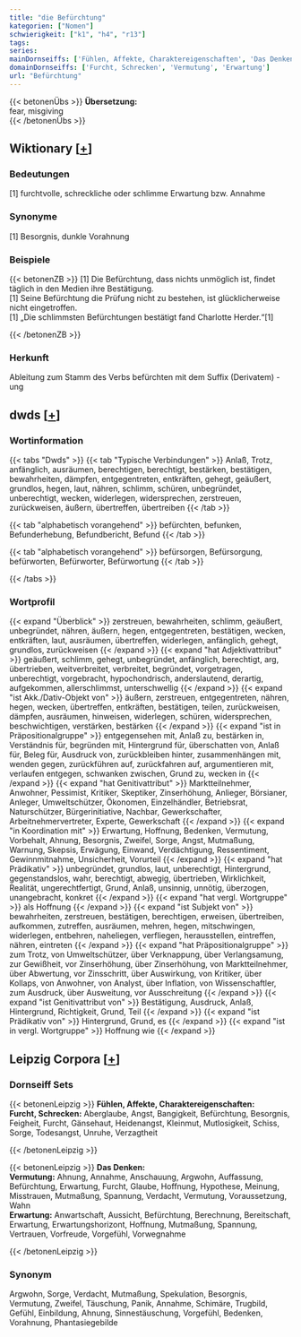 ```yaml
---
title: "die Befürchtung"
kategorien: ["Nomen"]
schwierigkeit: ["k1", "h4", "r13"]
tags:
series:
mainDornseiffs: ['Fühlen, Affekte, Charaktereigenschaften', 'Das Denken']
domainDornseiffs: ['Furcht, Schrecken', 'Vermutung', 'Erwartung']
url: "Befürchtung"
---
```


{{< betonenÜbs >}}
**Übersetzung:**  
fear, misgiving  
{{< /betonenÜbs >}}

## Wiktionary [[+](https://de.wiktionary.org/wiki/Befürchtung)]

### Bedeutungen
[1] furchtvolle, schreckliche oder schlimme Erwartung bzw. Annahme  

### Synonyme
[1] Besorgnis, dunkle Vorahnung  

### Beispiele
{{< betonenZB >}}
[1] Die Befürchtung, dass nichts unmöglich ist, findet täglich in den Medien ihre Bestätigung.  
[1] Seine Befürchtung die Prüfung nicht zu bestehen, ist glücklicherweise nicht eingetroffen.  
[1] „Die schlimmsten Befürchtungen bestätigt fand Charlotte Herder.“[1]  

{{< /betonenZB >}}
### Herkunft
Ableitung zum Stamm des Verbs befürchten mit dem Suffix (Derivatem) -ung  



## dwds [[+](https://www.dwds.de/wb/Befürchtung)]

### Wortinformation
{{< tabs "Dwds" >}}
{{< tab "Typische Verbindungen" >}}
Anlaß, Trotz, anfänglich, ausräumen, berechtigen, berechtigt, bestärken, bestätigen, bewahrheiten, dämpfen, entgegentreten, entkräften, gehegt, geäußert, grundlos, hegen, laut, nähren, schlimm, schüren, unbegründet, unberechtigt, wecken, widerlegen, widersprechen, zerstreuen, zurückweisen, äußern, übertreffen, übertreiben
{{< /tab >}}

{{< tab "alphabetisch vorangehend" >}}
befürchten, befunken, Befunderhebung, Befundbericht, Befund
{{< /tab >}}

{{< tab "alphabetisch vorangehend" >}}
befürsorgen, Befürsorgung, befürworten, Befürworter, Befürwortung
{{< /tab >}}

{{< /tabs >}}

### Wortprofil
{{< expand "Überblick" >}} zerstreuen, bewahrheiten, schlimm, geäußert, unbegründet, nähren, äußern, hegen, entgegentreten, bestätigen, wecken, entkräften, laut, ausräumen, übertreffen, widerlegen, anfänglich, gehegt, grundlos, zurückweisen {{< /expand >}}
{{< expand "hat Adjektivattribut" >}} geäußert, schlimm, gehegt, unbegründet, anfänglich, berechtigt, arg, übertrieben, weitverbreitet, verbreitet, begründet, vorgetragen, unberechtigt, vorgebracht, hypochondrisch, anderslautend, derartig, aufgekommen, allerschlimmst, unterschwellig {{< /expand >}}
{{< expand "ist Akk./Dativ-Objekt von" >}} äußern, zerstreuen, entgegentreten, nähren, hegen, wecken, übertreffen, entkräften, bestätigen, teilen, zurückweisen, dämpfen, ausräumen, hinweisen, widerlegen, schüren, widersprechen, beschwichtigen, verstärken, bestärken {{< /expand >}}
{{< expand "ist in Präpositionalgruppe" >}} entgegensehen mit, Anlaß zu, bestärken in, Verständnis für, begründen mit, Hintergrund für, überschatten von, Anlaß für, Beleg für, Ausdruck von, zurückbleiben hinter, zusammenhängen mit, wenden gegen, zurückführen auf, zurückfahren auf, argumentieren mit, verlaufen entgegen, schwanken zwischen, Grund zu, wecken in {{< /expand >}}
{{< expand "hat Genitivattribut" >}} Marktteilnehmer, Anwohner, Pessimist, Kritiker, Skeptiker, Zinserhöhung, Anlieger, Börsianer, Anleger, Umweltschützer, Ökonomen, Einzelhändler, Betriebsrat, Naturschützer, Bürgerinitiative, Nachbar, Gewerkschafter, Arbeitnehmervertreter, Experte, Gewerkschaft {{< /expand >}}
{{< expand "in Koordination mit" >}} Erwartung, Hoffnung, Bedenken, Vermutung, Vorbehalt, Ahnung, Besorgnis, Zweifel, Sorge, Angst, Mutmaßung, Warnung, Skepsis, Erwägung, Einwand, Verdächtigung, Ressentiment, Gewinnmitnahme, Unsicherheit, Vorurteil {{< /expand >}}
{{< expand "hat Prädikativ" >}} unbegründet, grundlos, laut, unberechtigt, Hintergrund, gegenstandslos, wahr, berechtigt, abwegig, übertrieben, Wirklichkeit, Realität, ungerechtfertigt, Grund, Anlaß, unsinnig, unnötig, überzogen, unangebracht, konkret {{< /expand >}}
{{< expand "hat vergl. Wortgruppe" >}} als Hoffnung {{< /expand >}}
{{< expand "ist Subjekt von" >}} bewahrheiten, zerstreuen, bestätigen, berechtigen, erweisen, übertreiben, aufkommen, zutreffen, ausräumen, mehren, hegen, mitschwingen, widerlegen, entbehren, naheliegen, verfliegen, herausstellen, eintreffen, nähren, eintreten {{< /expand >}}
{{< expand "hat Präpositionalgruppe" >}} zum Trotz, von Umweltschützer, über Verknappung, über Verlangsamung, zur Gewißheit, vor Zinserhöhung, über Zinserhöhung, von Marktteilnehmer, über Abwertung, vor Zinsschritt, über Auswirkung, von Kritiker, über Kollaps, von Anwohner, von Analyst, über Inflation, von Wissenschaftler, zum Ausdruck, über Ausweitung, vor Ausschreitung {{< /expand >}}
{{< expand "ist Genitivattribut von" >}} Bestätigung, Ausdruck, Anlaß, Hintergrund, Richtigkeit, Grund, Teil {{< /expand >}}
{{< expand "ist Prädikativ von" >}} Hintergrund, Grund, es {{< /expand >}}
{{< expand "ist in vergl. Wortgruppe" >}} Hoffnung wie {{< /expand >}}

## Leipzig Corpora [[+](https://corpora.uni-leipzig.de/en/res?word=Befürchtung&corpusId=deu_newscrawl-public_2018)]

### Dornseiff Sets
{{< betonenLeipzig >}}
**Fühlen, Affekte, Charaktereigenschaften:**  
**Furcht, Schrecken:** Aberglaube, Angst, Bangigkeit, Befürchtung, Besorgnis, Feigheit, Furcht, Gänsehaut, Heidenangst, Kleinmut, Mutlosigkeit, Schiss, Sorge, Todesangst, Unruhe, Verzagtheit  

{{< /betonenLeipzig >}}


{{< betonenLeipzig >}}
**Das Denken:**  
**Vermutung:** Ahnung, Annahme, Anschauung, Argwohn, Auffassung, Befürchtung, Erwartung, Furcht, Glaube, Hoffnung, Hypothese, Meinung, Misstrauen, Mutmaßung, Spannung, Verdacht, Vermutung, Voraussetzung, Wahn  
**Erwartung:** Anwartschaft, Aussicht, Befürchtung, Berechnung, Bereitschaft, Erwartung, Erwartungshorizont, Hoffnung, Mutmaßung, Spannung, Vertrauen, Vorfreude, Vorgefühl, Vorwegnahme  

{{< /betonenLeipzig >}}

### Synonym
Argwohn, Sorge, Verdacht, Mutmaßung, Spekulation, Besorgnis, Vermutung, Zweifel, Täuschung, Panik, Annahme, Schimäre, Trugbild, Gefühl, Einbildung, Ahnung, Sinnestäuschung, Vorgefühl, Bedenken, Vorahnung, Phantasiegebilde

